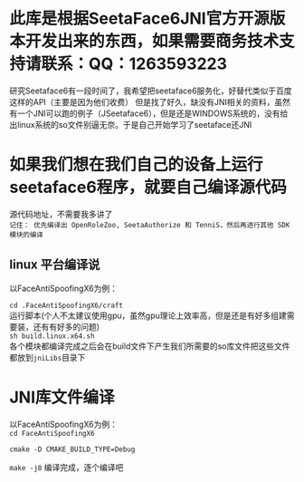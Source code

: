 #  **此库是根据SeetaFace6JNI官方开源版本开发出来的东西，如果需要商务技术支持请联系：QQ：1263593223**
研究Seetaface6有一段时间了，我希望把seetaface6服务化，好替代类似于百度这样的API（主要是因为他们收费）
但是找了好久，缺没有JNI相关的资料，虽然有一个JNI可以跑的例子（JSeetaface6），但是还是WINDOWS系统的，没有给出linux系统的so文件别逼无奈。于是自己开始学习了seetaface还JNI

# 如果我们想在我们自己的设备上运行seetaface6程序，就要自己编译源代码
源代码地址，不需要我多讲了<br/>
`` 记住： 优先编译出 OpenRoleZoo, SeetaAuthorize 和 TenniS，然后再进行其他 SDK 模块的编译 ``
## linux 平台编译说
以FaceAntiSpoofingX6为例：

```cd .FaceAntiSpoofingX6/craft```
<br/>运行脚本(个人不太建议使用gpu，虽然gpu理论上效率高，但是还是有好多组建需要装，还有有好多的问题)<br/>
```sh build.linux.x64.sh```
<br/>
各个模块都编译完成之后会在build文件下产生我们所需要的so库文件把这些文件都放到```jniLibs```目录下

# JNI库文件编译
以FaceAntiSpoofingX6为例：<br/>
```cd FaceAntiSpoofingX6```

```cmake -D CMAKE_BUILD_TYPE=Debug```

```make -j8```
编译完成，逐个编译吧